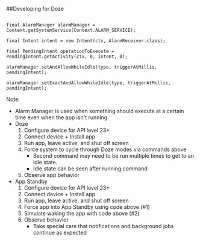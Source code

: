 ##Developing for Doze

<pre><code class="java" data-noescape>
final <span class="type-name">AlarmManager</span> alarmManager = <span class="type-name">Context</span>.getSystemService(<span class="type-name">Context</span>.<span class="constant">ALARM_SERVICE</span>);

final <span class="type-name">Intent</span> intent = new <span class="type-name">Intent</span>(ctx, <span class="type-name">AlarmReceiver</span>.class);

final <span class="type-name">PendingIntent</span> operationToExecute = <span class="type-name">PendingIntent</span>.getActivity(ctx, 0, intent, 0);

alarmManager.setAndAllowWhileIdle(type, triggerAtMillis, pendingIntent);

alarmManager.setExactAndAllowWhileIdle(type, triggerAtMillis, pendingIntent);
</code></pre>

Note:
+ Alarm Manager is used when something should execute at a certain time even when the app isn't running
+ Doze
    1. Configure device for API level 23+
    2. Connect device + Install app
    3. Run app, leave active, and shut off screen
    4. Force system to cycle through Doze modes via commands above
        + Second command may need to be run multiple times to get to an idle state.
        + Idle state can be seen after running command
    5. Observe app behavior
+ App Standby
    1. Configure device for API level 23+
    2. Connect device + Install app
    3. Run app, leave active, and shut off screen
    4. Force app into App Standby using code above (#1)
    5. Simulate waking the app with code above (#2)
    6. Observe behavior
        + Take special care that notifications and background jobs continue as expected